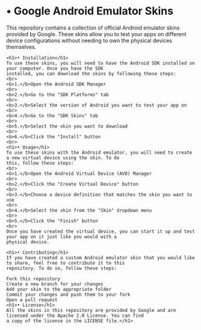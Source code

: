 <!DOCTYPE html>


<body>
    <h1>• Google Android Emulator Skins</h1>
    This repository contains a collection of official Android emulator skins provided by Google. These skins allow you
    to test your apps on different device configurations without needing to own the physical devices themselves.

    <h1>• Installation</h1>
    To use these skins, you will need to have the Android SDK installed on your computer. Once you have the SDK
    installed, you can download the skins by following these steps:
    <br>
    <b>1.</b>Open the Android SDK Manager
    <br>
    <b>2.</b>Go to the "SDK Platforms" tab
    <br>
    <b>3.</b>Select the version of Android you want to test your app on
    <br>
    <b>4.</b>Go to the "SDK Skins" tab
    <br>
    <b>5.</b>Select the skin you want to download
    <br>
    <b>6.</b>Click the "Install" button
    <br>
    <h1>• Usage</h1>
    To use these skins with the Android emulator, you will need to create a new virtual device using the skin. To do
    this, follow these steps:
    <br>
    <b>1.</b>Open the Android Virtual Device (AVD) Manager
    <br>
    <b>2.</b>Click the "Create Virtual Device" button
    <br>
    <b>3.</b>Choose a device definition that matches the skin you want to use
    <br>
    <b>4.</b>Select the skin from the "Skin" dropdown menu
    <br>
    <b>5.</b>Click the "Finish" button
    <br>
    Once you have created the virtual device, you can start it up and test your app on it just like you would with a
    physical device.

    <h1>• Contributing</h1>
    If you have created a custom Android emulator skin that you would like to share, feel free to contribute it to this
    repository. To do so, follow these steps:

    Fork this repository
    Create a new branch for your changes
    Add your skin to the appropriate folder
    Commit your changes and push them to your fork
    Open a pull request
    <h1>• License</h1>
    All the skins in this repository are provided by Google and are licensed under the Apache 2.0 License. You can find
    a copy of the license in the LICENSE file.</h1>
</body>

</html>
